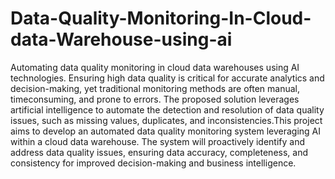 # Data-Quality-Monitoring-In-Cloud-data-Warehouse-using-ai
Automating data quality monitoring in cloud data warehouses using AI 
technologies. Ensuring high data quality is critical for accurate analytics and 
decision-making, yet traditional monitoring methods are often manual, timeconsuming, and prone to errors. The proposed solution leverages artificial 
intelligence to automate the detection and resolution of data quality issues, such as 
missing values, duplicates, and inconsistencies.This project aims to develop an automated data quality monitoring system leveraging 
AI within a cloud data warehouse. The system will proactively identify and address 
data quality issues, ensuring data accuracy, completeness, and consistency for 
improved decision-making and business intelligence.

